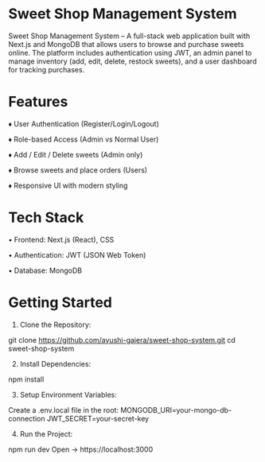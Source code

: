 # Sweet Shop Management System

Sweet Shop Management System – A full-stack web application built with Next.js and MongoDB that allows users to browse and purchase sweets online. The platform includes authentication using JWT, an admin panel to manage inventory (add, edit, delete, restock sweets), and a user dashboard for tracking purchases.

# Features

♦ User Authentication (Register/Login/Logout)

♦ Role-based Access (Admin vs Normal User)

♦ Add / Edit / Delete sweets (Admin only)

♦ Browse sweets and place orders (Users)

♦ Responsive UI with modern styling

# Tech Stack

• Frontend: Next.js (React), CSS

• Authentication: JWT (JSON Web Token)

• Database: MongoDB

# Getting Started

1) Clone the Repository:

git clone https://github.com/ayushi-gajera/sweet-shop-system.git
cd sweet-shop-system

2) Install Dependencies:

npm install

3) Setup Environment Variables:

Create a .env.local file in the root:
MONGODB_URI=your-mongo-db-connection
JWT_SECRET=your-secret-key

4) Run the Project:

npm run dev
Open -> https://localhost:3000
